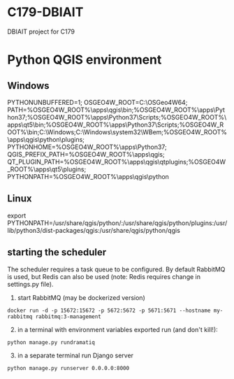 # C179-DBIAIT
DBIAIT project for C179

# Python QGIS environment

## Windows
PYTHONUNBUFFERED=1;
OSGEO4W_ROOT=C:\OSGeo4W64;
PATH=%OSGEO4W_ROOT%\apps\qgis\bin\;%OSGEO4W_ROOT%\apps\Python37\;%OSGEO4W_ROOT%\apps\Python37\Scripts\;%OSGEO4W_ROOT%\apps\qt5\bin\;%OSGEO4W_ROOT%\apps\Python37\Scripts\;%OSGEO4W_ROOT%\bin\;C:\Windows\;C:\Windows\system32\WBem\;%OSGEO4W_ROOT%\apps\qgis\python\plugins;
PYTHONHOME=%OSGEO4W_ROOT%\apps\Python37;
QGIS_PREFIX_PATH=%OSGEO4W_ROOT%\apps\qgis;
QT_PLUGIN_PATH=%OSGEO4W_ROOT%\apps\qgis\qtplugins\;%OSGEO4W_ROOT%\apps\qt5\plugins;
PYTHONPATH=%OSGEO4W_ROOT%\apps\qgis\python

## Linux
export PYTHONPATH=/usr/share/qgis/python/:/usr/share/qgis/python/plugins:/usr/lib/python3/dist-packages/qgis:/usr/share/qgis/python/qgis


## starting the scheduler
The scheduler requires a task queue to be configured. By default RabbitMQ is used, but Redis can also be used (note: Redis requires change in settings.py file).
1. start RabbitMQ (may be dockerized version)
``` shell
docker run -d -p 15672:15672 -p 5672:5672 -p 5671:5671 --hostname my-rabbitmq rabbitmq:3-management
```
2. in a terminal with environment variables exported run (and don't kill!):
``` shell
python manage.py rundramatiq
```
3. in a separate terminal run Django server
``` shell
python manage.py runserver 0.0.0.0:8000
```

